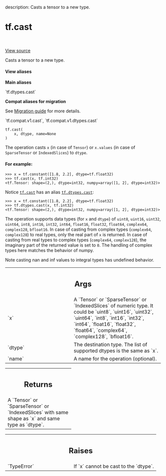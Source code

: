 description: Casts a tensor to a new type.

<div itemscope itemtype="http://developers.google.com/ReferenceObject">
<meta itemprop="name" content="tf.cast" />
<meta itemprop="path" content="Stable" />
</div>

# tf.cast

<!-- Insert buttons and diff -->

<table class="tfo-notebook-buttons tfo-api nocontent" align="left">

</table>

<a target="_blank" href="/code/stable/tensorflow/python/ops/math_ops.py">View source</a>



Casts a tensor to a new type.

<section class="expandable">
  <h4 class="showalways">View aliases</h4>
  <p>
<b>Main aliases</b>
<p>`tf.dtypes.cast`</p>

<b>Compat aliases for migration</b>
<p>See
<a href="https://www.tensorflow.org/guide/migrate">Migration guide</a> for
more details.</p>
<p>`tf.compat.v1.cast`, `tf.compat.v1.dtypes.cast`</p>
</p>
</section>

<pre class="devsite-click-to-copy prettyprint lang-py tfo-signature-link">
<code>tf.cast(
    x, dtype, name=None
)
</code></pre>



<!-- Placeholder for "Used in" -->

The operation casts `x` (in case of `Tensor`) or `x.values`
(in case of `SparseTensor` or `IndexedSlices`) to `dtype`.

#### For example:



```
>>> x = tf.constant([1.8, 2.2], dtype=tf.float32)
>>> tf.cast(x, tf.int32)
<tf.Tensor: shape=(2,), dtype=int32, numpy=array([1, 2], dtype=int32)>
```

Notice <a href="../tf/cast.md"><code>tf.cast</code></a> has an alias <a href="../tf/cast.md"><code>tf.dtypes.cast</code></a>:

```
>>> x = tf.constant([1.8, 2.2], dtype=tf.float32)
>>> tf.dtypes.cast(x, tf.int32)
<tf.Tensor: shape=(2,), dtype=int32, numpy=array([1, 2], dtype=int32)>
```

The operation supports data types (for `x` and `dtype`) of
`uint8`, `uint16`, `uint32`, `uint64`, `int8`, `int16`, `int32`, `int64`,
`float16`, `float32`, `float64`, `complex64`, `complex128`, `bfloat16`.
In case of casting from complex types (`complex64`, `complex128`) to real
types, only the real part of `x` is returned. In case of casting from real
types to complex types (`complex64`, `complex128`), the imaginary part of the
returned value is set to `0`. The handling of complex types here matches the
behavior of numpy.

Note casting nan and inf values to integral types has undefined behavior.

<!-- Tabular view -->
 <table class="responsive fixed orange">
<colgroup><col width="214px"><col></colgroup>
<tr><th colspan="2"><h2 class="add-link">Args</h2></th></tr>

<tr>
<td>
`x`
</td>
<td>
A `Tensor` or `SparseTensor` or `IndexedSlices` of numeric type. It could
be `uint8`, `uint16`, `uint32`, `uint64`, `int8`, `int16`, `int32`,
`int64`, `float16`, `float32`, `float64`, `complex64`, `complex128`,
`bfloat16`.
</td>
</tr><tr>
<td>
`dtype`
</td>
<td>
The destination type. The list of supported dtypes is the same as
`x`.
</td>
</tr><tr>
<td>
`name`
</td>
<td>
A name for the operation (optional).
</td>
</tr>
</table>



<!-- Tabular view -->
 <table class="responsive fixed orange">
<colgroup><col width="214px"><col></colgroup>
<tr><th colspan="2"><h2 class="add-link">Returns</h2></th></tr>
<tr class="alt">
<td colspan="2">
A `Tensor` or `SparseTensor` or `IndexedSlices` with same shape as `x` and
same type as `dtype`.
</td>
</tr>

</table>



<!-- Tabular view -->
 <table class="responsive fixed orange">
<colgroup><col width="214px"><col></colgroup>
<tr><th colspan="2"><h2 class="add-link">Raises</h2></th></tr>

<tr>
<td>
`TypeError`
</td>
<td>
If `x` cannot be cast to the `dtype`.
</td>
</tr>
</table>

